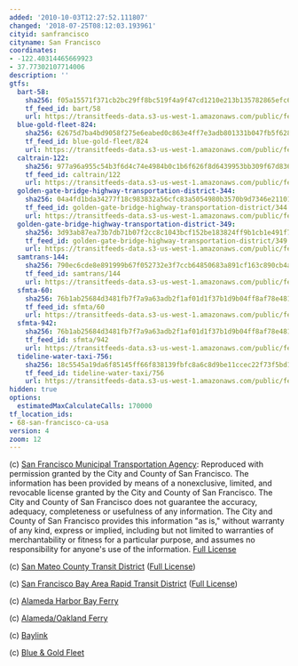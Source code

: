 ```yaml
---
added: '2010-10-03T12:27:52.111807'
changed: '2018-07-25T08:12:03.193961'
cityid: sanfrancisco
cityname: San Francisco
coordinates:
- -122.40314465669923
- 37.77302107714006
description: ''
gtfs:
  bart-58:
    sha256: f05a15571f371cb2bc29ff8bc519f4a9f47cd1210e213b135782865efc6d1411
    tf_feed_id: bart/58
    url: https://transitfeeds-data.s3-us-west-1.amazonaws.com/public/feeds/bart/58/20180611/gtfs.zip
  blue-gold-fleet-824:
    sha256: 62675d7ba4bd9058f275e6eabed0c863e4ff7e3adb801331b047fb5f6287e6e7
    tf_feed_id: blue-gold-fleet/824
    url: https://transitfeeds-data.s3-us-west-1.amazonaws.com/public/feeds/blue-gold-fleet/824/20180723/gtfs.zip
  caltrain-122:
    sha256: 977a96a955c54b3f6d4c74e4984b0c1b6f626f8d6439953bb309f67d83634697
    tf_feed_id: caltrain/122
    url: https://transitfeeds-data.s3-us-west-1.amazonaws.com/public/feeds/caltrain/122/20180613/gtfs.zip
  golden-gate-bridge-highway-transportation-district-344:
    sha256: 04a4fd1bda34277f18c983832a56cfc83a5054980b3570b9d7346e21101e3d3c
    tf_feed_id: golden-gate-bridge-highway-transportation-district/344
    url: https://transitfeeds-data.s3-us-west-1.amazonaws.com/public/feeds/golden-gate-bridge-highway-transportation-district/344/20180724/gtfs.zip
  golden-gate-bridge-highway-transportation-district-349:
    sha256: 3d93ab87ea73b7db71b07f2cc8c1043bcf152be183824ff9b1cb1e491f7fbf06
    tf_feed_id: golden-gate-bridge-highway-transportation-district/349
    url: https://transitfeeds-data.s3-us-west-1.amazonaws.com/public/feeds/golden-gate-bridge-highway-transportation-district/349/20180627/gtfs.zip
  samtrans-144:
    sha256: 790ec6cde8e891999b67f052732e3f7ccb64850683a891cf163c890cb4a8bfb5
    tf_feed_id: samtrans/144
    url: https://transitfeeds-data.s3-us-west-1.amazonaws.com/public/feeds/samtrans/144/20180718/gtfs.zip
  sfmta-60:
    sha256: 76b1ab25684d3481fb7f7a9a63adb2f1af01d1f37b1d9b04ff8af78e481a8641
    tf_feed_id: sfmta/60
    url: https://transitfeeds-data.s3-us-west-1.amazonaws.com/public/feeds/sfmta/60/20180718/gtfs.zip
  sfmta-942:
    sha256: 76b1ab25684d3481fb7f7a9a63adb2f1af01d1f37b1d9b04ff8af78e481a8641
    tf_feed_id: sfmta/942
    url: https://transitfeeds-data.s3-us-west-1.amazonaws.com/public/feeds/sfmta/942/20180718/gtfs.zip
  tideline-water-taxi-756:
    sha256: 18c5545a19da6f85145ff66f838139fbfc8a6c8d9be11ccec22f73f5bd18f8b7
    tf_feed_id: tideline-water-taxi/756
    url: https://transitfeeds-data.s3-us-west-1.amazonaws.com/public/feeds/tideline-water-taxi/756/20180612/gtfs.zip
hidden: true
options:
  estimatedMaxCalculateCalls: 170000
tf_location_ids:
- 68-san-francisco-ca-usa
version: 4
zoom: 12
---
```


(c) [San Francisco Municipal Transportation Agency](http://www.sfmta.com/): Reproduced with permission granted by the City and County of San Francisco. The information has been provided by means of a nonexclusive, limited, and revocable license granted by the City and County of San Francisco. The City and County of San Francisco does not guarantee the accuracy, adequacy, completeness or usefulness of any information. The City and County of San Francisco provides this information "as is," without warranty of any kind, express or implied, including but not limited to warranties of merchantability or fitness for a particular purpose, and assumes no responsibility for anyone's use of the information. [Full License](http://www.sfmta.com/cms/asite/transitdata.htm)

(c) [San Mateo County Transit District](http://www.smctd.com/) ([Full License](http://www.smctd.com/dla.html))

(c) [San Francisco Bay Area Rapid Transit District](http://www.bart.gov/) ([Full License](http://www.bart.gov/dev/schedules/license.htm))

(c) [Alameda Harbor Bay Ferry](http://www.alamedaharborbayferry.com/)

(c) [Alameda/Oakland Ferry](http://www.eastbayferry.com/)

(c) [Baylink](http://www.baylinkferry.com/)

(c) [Blue & Gold Fleet](http://www.blueandgoldfleet.com/)
